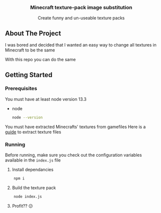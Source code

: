 <a name="readme-top"></a>
<br />
<div align="center">
  <h3 align="center">Minecraft texture-pack image substitution</h3>

  <p align="center">
    Create funny and un-useable texture packs
  </p>
</div>




## About The Project

I was bored and decided that I wanted an easy way to change all textures in Minecraft to be the same

With this repo you can do the same

<!-- GETTING STARTED -->
## Getting Started

### Prerequisites

You must have at least node version 13.3
* node
  ```sh
  node --version
  ```

You must have extracted Minecrafts' textures from gamefiles
Here is a [guide](https://www.ravbug.com/tutorials/mc-textures/) to extract texture files

### Running
Before running, make sure you check out the configuration variables available in the `index.js` file

1. Install dependancies 
```sh 
    npm i
```
2. Build the texture pack
```sh 
    node index.js
```
3. Profit?? 😕
